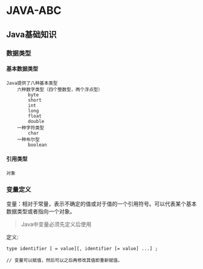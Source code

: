 # JAVA-ABC

## Java基础知识

### 数据类型

#### 基本数据类型

    Java提供了八种基本类型
        六种数字类型（四个整数型，两个浮点型）
            byte
            short
            int
            long
            float
            double
        一种字符类型
            char
        一种布尔型
            boolean

#### 引用类型

    对象

### 变量定义

变量：相对于常量，表示不确定的值或对于值的一个引用符号。可以代表某个基本数据类型或者指向一个对象。

> Java中变量必须先定义后使用

定义:

    type identifier [ = value][, identifier [= value] ...] ;

    // 变量可以赋值，然后可以之后再修改其值即重新赋值。










